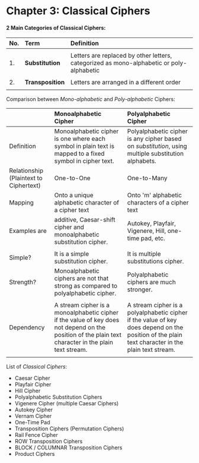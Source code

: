 # Chapter 3: Classical Ciphers

#### 2 Main Categories of Classical Ciphers:

| No. | Term | Definition |
| :--- | :--- | :--- |
|||
| 1. | **Substitution** | Letters are replaced by other letters, categorized as mono-alphabetic or poly-alphabetic |
|||
| 2. | **Transposition** | Letters are arranged in a different order |
|||

Comparison between *Mono-alphabetic* and *Poly-alphabetic* Ciphers:

| | **Monoalphabetic Cipher** | **Polyalphabetic Cipher** |
| :--- | :--- | :--- |
| Definition |Monoalphabetic cipher is one where each symbol in plain text is mapped to a fixed symbol in cipher text. | Polyalphabetic cipher is any cipher based on *substitution*, using multiple substitution alphabets.|
| Relationship (Plaintext to Ciphertext) |One-to-One | One-to-Many |
| Mapping | Onto a unique alphabetic character of a cipher text | Onto 'm' alphabetic characters of a cipher text |
| Examples are | additive, Caesar-shift cipher and monoalphabetic substitution cipher.| Autokey, Playfair, Vigenere, Hill, one-time pad, etc.|
|||
| Simple? | It is a simple substitution cipher. | It is multiple substitutions cipher. |
| Strength? |  Monoalphabetic ciphers are not that strong as compared to polyalphabetic cipher. | Polyalphabetic ciphers are much stronger. |
|||
| Dependency | A stream cipher is a monoalphabetic cipher if the value of key does not depend on the position of the plain text character in the plain text stream. | A stream cipher is a polyalphabetic cipher if the value of key does depend on the position of the plain text character in the plain text stream. |
|||

List of *Classical Ciphers*:

+ Caesar Cipher
+ Playfair Cipher
+ Hill Cipher
+ Polyalphabetic Substitution Ciphers
+ Vigenere Cipher (multiple Caesar Ciphers)
+ Autokey Cipher
+ Vernam Cipher
+ One-Time Pad
+ Transposition Ciphers (Permutation Ciphers)
+ Rail Fence Cipher
+ ROW Transposition Ciphers
+ BLOCK / COLUMNAR Transposition Ciphers
+ Product Ciphers
